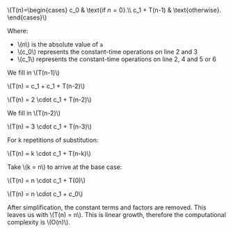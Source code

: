 \\(T(n)=\begin{cases}
    c_0 & \text{if $n=0$}.\\\\
    c_1 + T(n-1) & \text{otherwise}.
  \end{cases}\\)

Where:
* \\(n\\) is the absolute value of `a`
* \\(c_0\\) represents the constant-time operations on line 2 and 3
* \\(c_1\\) represents the constant-time operations on line 2, 4 and 5 or 6

We fill in \\(T(n-1)\\)

\\(T(n) = c_1 + c_1 + T(n-2)\\)

\\(T(n) = 2 \cdot c_1 + T(n-2)\\)

We fill in \\(T(n-2)\\)

\\(T(n) = 3 \cdot c_1 + T(n-3)\\)

For k repetitions of substitution:

\\(T(n) = k \cdot c_1 + T(n-k)\\)

Take \\(k = n\\) to arrive at the base case:

\\(T(n) = n \cdot c_1 + T(0)\\)

\\(T(n) = n \cdot c_1 + c_0\\)

After simplification, the constant terms and factors are removed. This leaves us with \\(T(n) = n\\).
This is linear growth, therefore the computational complexity is \\(O(n)\\).
